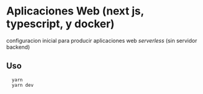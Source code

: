 # Aplicaciones Web (next js, typescript, y docker)

configuracion inicial para producir aplicaciones web *serverless* (sin servidor backend)

## Uso
```
  yarn 
  yarn dev
```

